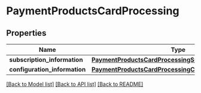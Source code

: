 # PaymentProductsCardProcessing

## Properties
Name | Type | Description | Notes
------------ | ------------- | ------------- | -------------
**subscription_information** | [**PaymentProductsCardProcessingSubscriptionInformation**](PaymentProductsCardProcessingSubscriptionInformation.md) |  | [optional] 
**configuration_information** | [**PaymentProductsCardProcessingConfigurationInformation**](PaymentProductsCardProcessingConfigurationInformation.md) |  | [optional] 

[[Back to Model list]](../README.md#documentation-for-models) [[Back to API list]](../README.md#documentation-for-api-endpoints) [[Back to README]](../README.md)


